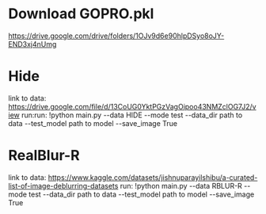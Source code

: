 # Download GOPRO.pkl
https://drive.google.com/drive/folders/1OJv9d6e90hlpDSyo8oJY-END3xj4nUmg

# Hide
link to data: https://drive.google.com/file/d/13CoUG0YktPGzVagOipoo43NMZclOG7J2/view
run:run: !python main.py --data HIDE --mode test --data_dir path to data --test_model path to model --save_image True 

# RealBlur-R
link to data: https://www.kaggle.com/datasets/jishnuparayilshibu/a-curated-list-of-image-deblurring-datasets
run: !python main.py --data RBLUR-R --mode test --data_dir path to data --test_model path to model --save_image True 

